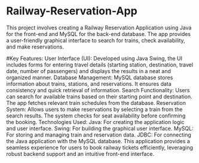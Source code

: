 # Railway-Reservation-App
This project involves creating a Railway Reservation Application using Java for the front-end and MySQL for the back-end database. The app provides a user-friendly graphical interface to search for trains, check availability, and make reservations.

#Key Features:
User Interface (UI): Developed using Java Swing, the UI includes forms for entering travel details (starting station, destination, travel date, number of passengers) and displays the results in a neat and organized manner.
Database Management: MySQL database stores information about trains, stations, and reservations. It ensures data consistency and quick retrieval of information.
Search Functionality: Users can search for available trains based on their starting point and destination. The app fetches relevant train schedules from the database.
Reservation System: Allows users to make reservations by selecting a train from the search results. The system checks for seat availability before confirming the booking.
Technologies Used:
Java: For creating the application logic and user interface.
Swing: For building the graphical user interface.
MySQL: For storing and managing train and reservation data.
JDBC: For connecting the Java application with the MySQL database.
This application provides a seamless experience for users to book railway tickets efficiently, leveraging robust backend support and an intuitive front-end interface.
